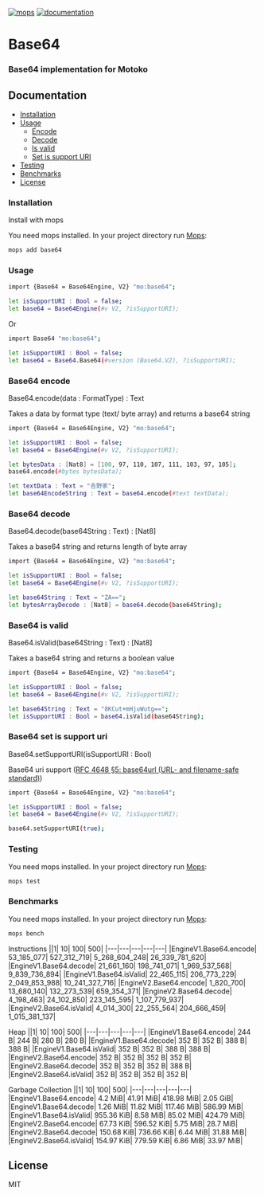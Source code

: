 [![mops](https://oknww-riaaa-aaaam-qaf6a-cai.raw.ic0.app/badge/mops/base64)](https://mops.one/base64) [![documentation](https://oknww-riaaa-aaaam-qaf6a-cai.raw.ic0.app/badge/documentation/base64)](https://mops.one/base64/docs)
# Base64
### Base64 implementation for Motoko

## Documentation
* [Installation](###installation)
* [Usage](#usage)
  * [Encode](#base64-encode)
  * [Decode](#base64-decode)
  * [Is valid](#base64-isvalid)
  * [Set is support URI](#base64-setissupporturi)
* [Testing](#testing)
* [Benchmarks](#benchmarks)
* [License](#license)

### Installation

Install with mops

You need mops installed. In your project directory run [Mops](https://mops.one/):

```sh
mops add base64
```

### Usage

```sh
import {Base64 = Base64Engine, V2} "mo:base64";

let isSupportURI : Bool = false;
let base64 = Base64Engine(#v V2, ?isSupportURI);
```

Or

```sh
import Base64 "mo:base64";

let isSupportURI : Bool = false;
let base64 = Base64.Base64(#version (Base64.V2), ?isSupportURI);
```

### Base64 encode

Base64.encode(data : FormatType) : Text

Takes a data by format type (text/ byte array) and returns a base64 string

```sh
import {Base64 = Base64Engine, V2} "mo:base64";

let isSupportURI : Bool = false;
let base64 = Base64Engine(#v V2, ?isSupportURI);

let bytesData : [Nat8] = [100, 97, 110, 107, 111, 103, 97, 105];
base64.encode(#bytes bytesData);

let textData : Text = "𠮷野家";
let base64EncodeString : Text = base64.encode(#text textData);
```

### Base64 decode

Base64.decode(base64String : Text) : [Nat8]

Takes a base64 string and returns length of byte array

```sh
import {Base64 = Base64Engine, V2} "mo:base64";

let isSupportURI : Bool = false;
let base64 = Base64Engine(#v V2, ?isSupportURI);

let base64String : Text = "ZA==";
let bytesArrayDecode : [Nat8] = base64.decode(base64String);
```

### Base64 is valid

Base64.isValid(base64String : Text) : [Nat8]

Takes a base64 string and returns a boolean value

```sh
import {Base64 = Base64Engine, V2} "mo:base64";

let isSupportURI : Bool = false;
let base64 = Base64Engine(#v V2, ?isSupportURI);

let base64String : Text = "8KCut+mHjuWutg==";
let isSupportURI : Bool = base64.isValid(base64String);
```

### Base64 set is support uri

Base64.setSupportURI(isSupportURI : Bool)

Base64 uri support ([RFC 4648 §5: base64url (URL- and filename-safe standard)](https://en.wikipedia.org/wiki/Base64#URL_applications))

```sh
import {Base64 = Base64Engine, V2} "mo:base64";

let isSupportURI : Bool = false;
let base64 = Base64Engine(#v V2, ?isSupportURI);

base64.setSupportURI(true);
```


### Testing

You need mops installed. In your project directory run [Mops](https://mops.one/):

```sh
mops test
```

### Benchmarks

You need mops installed. In your project directory run [Mops](https://mops.one/):

```sh
mops bench
```

Instructions
||1|	10|	100|	500|
|---|---|---|---|---|
|EngineV1.Base64.encode|	53_185_077|	527_312_719|	5_268_604_248|	26_339_781_620|
|EngineV1.Base64.decode|	21_661_160|	198_741_071|	1_969_537_568|	9_839_736_894|
|EngineV1.Base64.isValid|	22_465_115|	206_773_229|	2_049_853_988|	10_241_327_716|
|EngineV2.Base64.encode|	1_820_700|	13_680_140|	132_273_539|	659_354_371|
|EngineV2.Base64.decode|	4_198_463|	24_102_850|	223_145_595|	1_107_779_937|
|EngineV2.Base64.isValid|	4_014_300|	22_255_564|	204_666_459|	1_015_381_137|

Heap
||1|	10|	100|	500|
|---|---|---|---|---|
|EngineV1.Base64.encode|	244 B|	244 B|	280 B|	280 B|
|EngineV1.Base64.decode|	352 B|	352 B|	388 B|	388 B|
|EngineV1.Base64.isValid|	352 B|	352 B|	388 B|	388 B|
|EngineV2.Base64.encode|	352 B|	352 B|	352 B|	352 B|
|EngineV2.Base64.decode|	352 B|	352 B|	352 B|	388 B|
|EngineV2.Base64.isValid|	352 B|	352 B|	352 B|	352 B|

Garbage Collection
||1|	10|	100|	500|
|---|---|---|---|---|
|EngineV1.Base64.encode|	4.2 MiB|	41.91 MiB|	418.98 MiB|	2.05 GiB|
|EngineV1.Base64.decode|	1.26 MiB|	11.82 MiB|	117.46 MiB|	586.99 MiB|
|EngineV1.Base64.isValid|	955.36 KiB|	8.58 MiB|	85.02 MiB|	424.79 MiB|
|EngineV2.Base64.encode|	67.73 KiB|	596.52 KiB|	5.75 MiB|	28.7 MiB|
|EngineV2.Base64.decode|	150.68 KiB|	736.66 KiB|	6.44 MiB|	31.88 MiB|
|EngineV2.Base64.isValid|	154.97 KiB|	779.59 KiB|	6.86 MiB|	33.97 MiB|

## License

MIT
